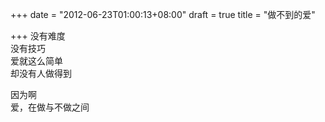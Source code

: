 +++
date = "2012-06-23T01:00:13+08:00"
draft = true
title = "做不到的爱"

+++
没有难度  
没有技巧  
爱就这么简单  
却没有人做得到  
  
因为啊  
爱，在做与不做之间  
